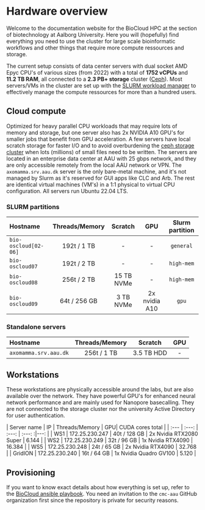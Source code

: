 # Hardware overview
Welcome to the documentation website for the BioCloud HPC at the section of biotechnology at Aalborg University. Here you will (hopefully) find everything you need to use the cluster for large scale bioinformatic workflows and other things that require more compute ressources and storage.

The current setup consists of data center servers with dual socket AMD Epyc CPU's of various sizes (from 2022) with a total of **1752 vCPUs** and **11.2 TB RAM**, all connected to a **2.3 PB+ storage** cluster ([Ceph](https://ceph.com/)). Most servers/VMs in the cluster are set up with the [SLURM workload manager](https://slurm.schedmd.com/archive/slurm-23.02.6/overview.html) to effectively manage the compute ressources for more than a hundred users.

## Cloud compute
Optimized for heavy parallel CPU workloads that may require lots of memory and storage, but one server also has 2x NVIDIA A10 GPU's for smaller jobs that benefit from GPU acceleration. A few servers have local scratch storage for faster I/O and to avoid overburdening the [ceph storage cluster](storage.md) when lots (millions) of small files need to be written. The servers are located in an enterprise data center at AAU with 25 gbps network, and they are only accessible remotely from the local AAU network or VPN. The `axomamma.srv.aau.dk` server is the only bare-metal machine, and it's not managed by Slurm as it's reserved for GUI apps like CLC and Arb. The rest are identical virtual machines (VM's) in a 1:1 physical to virtual CPU configuration. All servers run Ubuntu 22.04 LTS.

### SLURM partitions
| Hostname | Threads/Memory | Scratch | GPU | Slurm partition |
| :--- | :---: | :---: | :---: | :---: |
| `bio-oscloud[02-06]` |  192t / 1 TB | - | - | `general` |
| `bio-oscloud07` | 192t / 2 TB | - | - | `high-mem` |
| `bio-oscloud08` | 256t / 2 TB | 15 TB NVMe | - | `high-mem` |
| `bio-oscloud09` | 64t / 256 GB | 3 TB NVMe | 2x  nvidia A10 | `gpu` |

### Standalone servers
| Hostname | Threads/Memory | Scratch | GPU |
| :--- | :---: | :---: | :---: |
| `axomamma.srv.aau.dk` | 256t / 1 TB | 3.5 TB HDD | - |

## Workstations
These workstations are physically accessible around the labs, but are also available over the network. They have powerful GPU's for enhanced neural network performance and are mainly used for Nanopore basecalling. They are not connected to the storage cluster nor the university Active Directory for user authentication.

| Server name | IP   | Threads/Memory | GPU| CUDA cores total |
| :---         | :---:  | :---: | :---: :|---: | 
| WS1         | 172.25.230.247 | 40t / 128 GB | 2x Nvidia RTX2080 Super | 6.144 |
| WS2         | 172.25.230.249 | 32t / 96 GB | 1x Nvidia RTX4090 | 16.384 |
| WS5         | 172.25.230.248  | 24t / 65 GB | 2x Nvidia RTX4090 | 32.768 |
| GridION     | 172.25.230.240 | 16t / 64 GB | 1x Nvidia Quadro GV100 | 5.120 |

## Provisioning
If you want to know exact details about how everything is set up, refer to the [BioCloud ansible playbook](https://github.com/cmc-aau/biocloud). You need an invitation to the `cmc-aau` GitHub organization first since the repository is private for security reasons.
